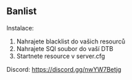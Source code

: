 ## Banlist

Instalace:
  1. Nahrajete blacklist do vašich resourců
  2. Nahrajete SQl soubor do vaší DTB
  3. Startnete resource v server.cfg

Discord: https://discord.gg/nwYW7Betjg
